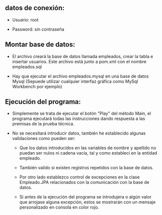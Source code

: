 ## datos de conexión:

- Usuario: root

- Password: sin contraseña

## Montar base de datos:

- El archivo creará la base de datos llamada empleados, crear la tabla e insertar usuarios. Este archivo está junto a pom.xml con el nombre empleados.sql

- Hay que ejecutar el archivo empleados.mysql en una base de datos Mysql (Sepuede utilizar cualquier interfaz gráfica como MySql Workbench por ejemplo)

## Ejecución del programa:

- Simplemente se trata de ejecutar el botón "Play" del método Main, el programa ejecutará todas las instrucciones dando respuesta a las premisas de la prueba técnica.

-  No se necesitará introducir datos, también he establecido algunas validaciones como pueden ser:
  
    -  Que los datos introducidos en las variables de nombre y apellido no puedan ser nulos ni cadena vacía, tal y como establecí en la entidad empleado.
    
    -  También valido si existen registros repetidos con la base de datos.
    
    -  Por otro lado establezco control de excepciones en la clase Empleado.JPA relacionados con la comunicación con la base de datos.
    
    - Si antes de la ejecución del programa se introdujera o algún valor que arrojase alguna excepción, estos se mostrarán con un mensaje personalizado en consola en color rojo.



